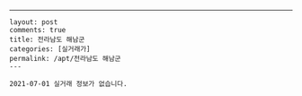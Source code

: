 ---
    layout: post
    comments: true
    title: 전라남도 해남군
    categories: [실거래가]
    permalink: /apt/전라남도 해남군
    ---

    2021-07-01 실거래 정보가 없습니다.

    